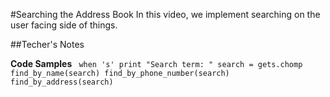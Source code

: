 #Searching the Address Book
In this video, we implement searching on the user facing side of things.

##Techer's Notes

**Code Samples**
`
when 's'
    print "Search term: "
    search = gets.chomp
    find_by_name(search)
    find_by_phone_number(search)
    find_by_address(search)`
